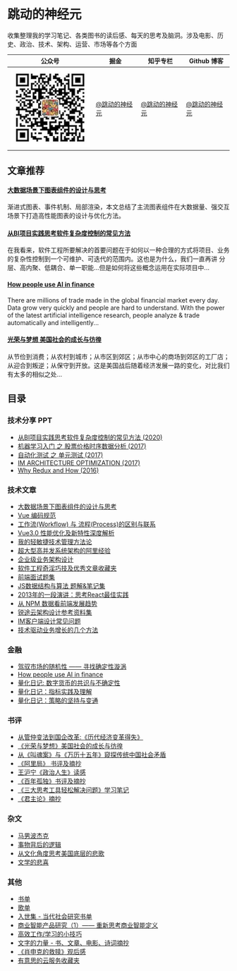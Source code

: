 # 跳动的神经元

收集整理我的学习笔记、各类图书的读后感、每天的思考及脑洞。涉及电影、历史、政治、技术、架构、运营、市场等各个方面

公众号 | 掘金 | 知乎专栏 | Github 博客
---|---|---|---
![pic](./images/qrcode/wechat_o.jpg) | [@跳动的神经元](https://juejin.im/user/5e41ddaa518825495f453735) | [@跳动的神经元](https://zhuanlan.zhihu.com/c_1235944211158945792) | [@跳动的神经元](https://github.com/georgezouq/blog)

## 文章推荐

#### [大数据场景下图表组件的设计与思考](技术文章/大数据场景下图表组件的设计与思考.md)

渐进式图表、事件机制、局部渲染，本文总结了主流图表组件在大数据量、强交互场景下打造高性能图表的设计与优化方法。

#### [从BI项⽬实践思考软件复杂度控制的常⻅⽅法](技术文章/从BI项目实践思考软件复杂度控制的常见方法.pdf)

在我看来，软件工程所要解决的首要问题在于如何以一种合理的方式将项目、业务的复杂性控制到一个可维护、可迭代的范围内。这也是为什么，我们一直再讲 分层、高内聚、低耦合、单一职能...但是如何将这些概念运用在实际项目中...

#### [How people use AI in finance](https://github.com/georgezouq/awesome-ai-in-finance)

There are millions of trade made in the global financial market every day. Data grow very quickly and people are hard to understand. With the power of the latest artificial intelligence research, people analyze & trade automatically and intelligently...

#### [光荣与梦想 美国社会的成长与彷徨](书评影评/光荣与梦想.md)

从节俭到消费；从农村到城市；从市区到郊区；从市中心的商场到郊区的工厂店；从迎合到叛逆；从保守到开放。这是美国战后随着经济发展一路的变化，对比我们有太多的相似之处...

## 目录

### 技术分享 PPT

- [从BI项⽬实践思考软件复杂度控制的常⻅⽅法 (2020)](技术文章/从BI项目实践思考软件复杂度控制的常见方法.pdf)
- [机器学习入门 之 股票价格时序数据分析 (2017)](https://slides.com/georgezou/title-text)
- [自动化测试 之 单元测试 (2017)](https://slides.com/georgezou/unit-test)
- [IM ARCHITECTURE OPTIMIZATION (2017)](https://slides.com/georgezou/deck)
- [Why Redux and How (2016)](https://slides.com/georgezou/why-redux)

### 技术文章

- [大数据场景下图表组件的设计与思考](技术文章/大数据场景下图表组件的设计与思考.md)
- [Vue 编码规范](技术文章/Vue编码规范.md)
- [工作流(Workflow) 与 流程(Process)的区别与联系](https://juejin.im/post/5efe7bab6fb9a07e9608bf8e)
- [Vue3.0 性能优化及新特性深度解析](https://juejin.im/post/5ef576605188252e5c575645)
- [我的轻敏捷技术管理方法论](技术文章/我的轻敏捷技术管理方法论.md)
- [超大型高并发系统架构的阿里经验](技术文章/超大型高并发系统架构的阿里经验.md)
- [企业级业务架构设计](书评影评/企业级业务架构.md)
- [软件工程奇淫巧技及优秀文章收藏夹](技术文章/软件工程奇淫巧集及优秀文章收藏夹.md)
- [前端面试题集](https://github.com/georgezouq/interview)
- [JS数据结构与算法 题解&笔记集](_note/algorithm/README.md)
- [2013年的一段演讲：思考React最佳实践](技术文章/思考React最佳实践.md)
- [从 NPM 数据看前端发展趋势](技术文章/从NPM数据看前端的发展趋势.md)
- [锐途云架构设计参考资料集](技术文章/锐途云架构设计参考资料集.md)
- [IM客户端设计常见问题](技术文章/IM客户端设计常见问题.md)
- [技术驱动业务增长的几个方法](技术文章/技术驱动业务增长的几个方法.md)

### 金融

- [驾驭市场的随机性 —— 寻找确定性漩涡](金融量化/混沌理论与金融市场寻找确定性漩涡.md)
- [How people use AI in finance](https://github.com/georgezouq/awesome-ai-in-finance)
- [量化日记: 数字货币的共识与不确定性](金融量化/量化日记20180814.md)
- [量化日记：指标实践及理解](金融量化/量化日记20180811.md)
- [量化日记：策略的坚持与变通](金融量化/量化日记20180802.md)

### 书评

- [从管仲变法到国企改革:《历代经济变革得失》](书评影评/从管仲变法到国企改革历代经济变革得失.md)
- [《光荣与梦想》美国社会的成长与彷徨](书评影评/光荣与梦想.md)
- [从《叫魂案》与《万历十五年》窥探传统中国社会矛盾](杂文/MingQing.md)
- [《阿里局》 书评及摘抄](书评影评/阿里局.md)
- [王沪宁《政治人生》读感](书评影评/PoliticalLife.md)
- [《百年孤独》书评及摘抄](书评影评/Cienañosdesoledad.md)
- [《三大思考工具轻松解决问题》学习笔记](书评影评/三大思考工具轻松解决问题.md)
- [《君主论》摘抄](书评影评/君主论.md)

### 杂文

- [马男波杰克](书评影评/马男波杰克.md)
- [事物背后的逻辑](杂文/事物背后的逻辑.md)
- [从文化角度思考美国底层的悲歌](杂文/从文化角度思考美国底层的悲歌.md)
- [文学的悲喜](杂文/文学的悲喜.md)

### 其他

- [书单](书单.md)
- [歌单](其他/SongList.md)
- [入世集 - 当代社会研究书单](书评影评/入世集.md)
- [商业智能产品研究（1）—— 重新思考商业智能定义](_draft/商业智能产品研究1.md)
- [高效工作/学习的小技巧](杂文/高效能的小技巧.md)
- [文字的力量 - 书、文章、电影、诗词摘抄](其他/ThePowerofWords.md)
- [《肖申克的救赎》观后感](书评影评/肖申克的救赎.md)
- [有意思的云服务收藏夹](其他/CloudServices.md)
